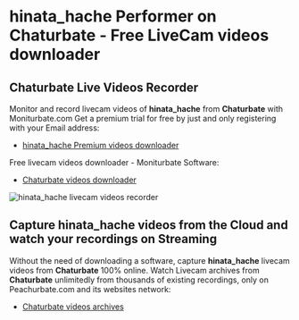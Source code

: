 # hinata_hache Performer on Chaturbate - Free LiveCam videos downloader

## Chaturbate Live Videos Recorder

Monitor and record livecam videos of **hinata_hache** from **Chaturbate** with Moniturbate.com
Get a premium trial for free by just and only registering with your Email address:
* [hinata_hache Premium videos downloader](https://moniturbate.com/request-demo-licence-key.html)

Free livecam videos downloader - Moniturbate Software:
* [Chaturbate videos downloader](https://moniturbate.com/moniturbate-download-software.html)

![hinata_hache livecam videos recorder](https://peachurnet.com/templates/moniturbate-software.png)


## Capture hinata_hache videos from the Cloud and watch your recordings on Streaming

Without the need of downloading a software, capture **hinata_hache** livecam videos from **Chaturbate** 100% online.
Watch Livecam archives from **Chaturbate** unlimitedly from thousands of existing recordings, only on Peachurbate.com and its websites network:
* [Chaturbate videos archives](https://peachurnet.com/)